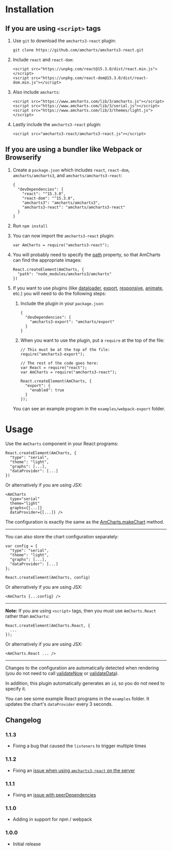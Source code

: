 Installation
============

If you are using `<script>` tags
--------------------------------

1. Use `git` to download the `amcharts3-react` plugin:

   ```
   git clone https://github.com/amcharts/amcharts3-react.git
   ```

2. Include `react` and `react-dom`:

   ```
   <script src="https://unpkg.com/react@15.3.0/dist/react.min.js"></script>
   <script src="https://unpkg.com/react-dom@15.3.0/dist/react-dom.min.js"></script>
   ```

3. Also include `amcharts`:

   ```
   <script src="https://www.amcharts.com/lib/3/amcharts.js"></script>
   <script src="https://www.amcharts.com/lib/3/serial.js"></script>
   <script src="https://www.amcharts.com/lib/3/themes/light.js"></script>
   ```

4. Lastly include the `amcharts3-react` plugin:

   ```
   <script src="amcharts3-react/amcharts3-react.js"></script>
   ```

If you are using a bundler like Webpack or Browserify
-----------------------------------------------------

1. Create a `package.json` which includes `react`, `react-dom`, `amcharts/amcharts3`, and `amcharts/amcharts3-react`:

   ```
   {
     "devDependencies": {
       "react": "^15.3.0",
       "react-dom": "^15.3.0",
       "amcharts3": "amcharts/amcharts3",
       "amcharts3-react": "amcharts/amcharts3-react"
     }
   }
   ```

2. Run `npm install`

3. You can now import the `amcharts3-react` plugin:

   ```
   var AmCharts = require("amcharts3-react");
   ```

4. You will probably need to specify the [path](https://docs.amcharts.com/3/javascriptcharts/AmSerialChart#path) property, so that AmCharts can find the appropriate images:

   ```
   React.createElement(AmCharts, {
     "path": "node_modules/amcharts3/amcharts"
   })
   ```

5. If you want to use plugins (like [dataloader](https://github.com/amcharts/dataloader), [export](https://github.com/amcharts/export), [responsive](https://github.com/amcharts/responsive), [animate](https://github.com/amcharts/animate), etc.) you will need to do the following steps:

   1. Include the plugin in your `package.json`:

      ```
      {
        "devDependencies": {
          "amcharts3-export": "amcharts/export"
        }
      }
      ```

   2. When you want to use the plugin, put a `require` at the top of the file:

      ```
      // This must be at the top of the file:
      require("amcharts3-export");

      // The rest of the code goes here:
      var React = require("react");
      var AmCharts = require("amcharts3-react");

      React.createElement(AmCharts, {
        "export": {
          "enabled": true
        }
      });
      ```

   You can see an example program in the `examples/webpack-export` folder.

Usage
=====

Use the `AmCharts` component in your React programs:

```
React.createElement(AmCharts, {
  "type": "serial",
  "theme": "light",
  "graphs": [...],
  "dataProvider": [...]
})
```

Or alternatively if you are using JSX:

```
<AmCharts
  type="serial"
  theme="light"
  graphs={[...]}
  dataProvider={[...]} />
```

The configuration is exactly the same as the [AmCharts.makeChart](https://docs.amcharts.com/3/javascriptcharts/AmCharts#makeChart) method.

----

You can also store the chart configuration separately:

```
var config = {
  "type": "serial",
  "theme": "light",
  "graphs": [...],
  "dataProvider": [...]
};
```

```
React.createElement(AmCharts, config)
```

Or alternatively if you are using JSX:

```
<AmCharts {...config} />
```

----

**Note:** If you are using `<script>` tags, then you must use `AmCharts.React` rather than `AmCharts`:

```
React.createElement(AmCharts.React, {
  ...
});
```

Or alternatively if you are using JSX:

```
<AmCharts.React ... />
```

----

Changes to the configuration are automatically detected when rendering (you do not need to call [validateNow](https://docs.amcharts.com/3/javascriptcharts/AmSerialChart#validateNow) or [validateData](https://docs.amcharts.com/3/javascriptcharts/AmSerialChart#validateData)).

In addition, this plugin automatically generates an `id`, so you do not need to specify it.

You can see some example React programs in the `examples` folder. It updates the chart's `dataProvider` every 3 seconds.

## Changelog

### 1.1.3
* Fixing a bug that caused the `listeners` to trigger multiple times

### 1.1.2
* Fixing an [issue when using `amcharts3-react` on the server](https://github.com/amcharts/amcharts3-react/issues/11)

### 1.1.1
* Fixing an [issue with peerDependencies](https://github.com/npm/npm/issues/3218)

### 1.1.0
* Adding in support for npm / webpack

### 1.0.0
* Initial release
